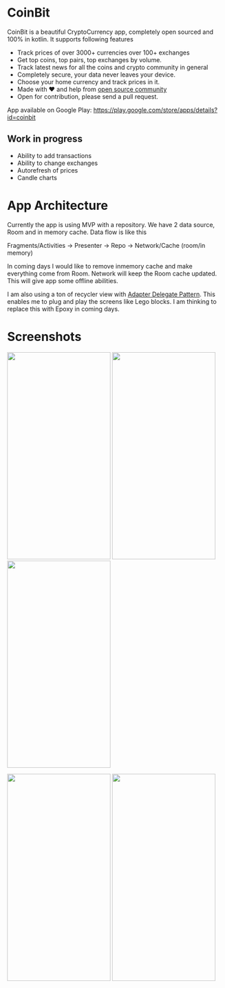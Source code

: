 # CoinBit
CoinBit is a beautiful CryptoCurrency app, completely open sourced and 100% in kotlin. It supports following features

* Track prices of over 3000+ currencies over 100+ exchanges
* Get top coins, top pairs, top exchanges by volume. 
* Track latest news for all the coins and crypto community in general
* Completely secure, your data never leaves your device. 
* Choose your home currency and track prices in it. 
* Made with ❤️ and help from [open source community](https://github.com/pranayairan/CoinBit/blob/master/attribution.md)
* Open for contribution, please send a pull request. 

App available on Google Play: https://play.google.com/store/apps/details?id=coinbit

## Work in progress

* Ability to add transactions
* Ability to change exchanges
* Autorefresh of prices
* Candle charts

# App Architecture

Currently the app is using MVP with a repository. We have 2 data source, Room and in memory cache. Data flow is like this 

Fragments/Activities -> Presenter -> Repo -> Network/Cache (room/in memory)

In coming days I would like to remove inmemory cache and make everything come from Room. Network will keep the Room cache updated. This will give app some offline abilities. 

I am also using a ton of recycler view with [Adapter Delegate Pattern](http://hannesdorfmann.com/android/adapter-delegates). This enables me to plug and play the screens like Lego blocks. I am thinking to replace this with Epoxy in coming days. 


# Screenshots
<a href="https://raw.githubusercontent.com/pranayairan/CoinBit/master/screenshots/variant_main/0.jpg"><img src="https://raw.githubusercontent.com/pranayairan/CoinBit/master/screenshots/variant_main/.jpg" height="480" width="240" ></a>
  <a href="https://raw.githubusercontent.com/pranayairan/CoinBit/master/screenshots/variant_main/1.jpg"><img src="https://raw.githubusercontent.com/pranayairan/CoinBit/master/screenshots/variant_main/1.jpg" height="480" width="240" ></a>
<a href="https://raw.githubusercontent.com/pranayairan/CoinBit/master/screenshots/variant_main/2.jpg"><img src="https://raw.githubusercontent.com/pranayairan/CoinBit/master/screenshots/variant_main/2.jpg" height="480" width="240" ></a>

<a href="https://raw.githubusercontent.com/pranayairan/CoinBit/master/screenshots/variant_main/3.jpg"><img src="https://raw.githubusercontent.com/pranayairan/CoinBit/master/screenshots/variant_main/3.jpg" height="480" width="240" ></a>
<a href="https://raw.githubusercontent.com/pranayairan/CoinBit/master/screenshots/variant_main/4.jpg"><img src="https://raw.githubusercontent.com/pranayairan/CoinBit/master/screenshots/variant_main/4.jpg" height="480" width="240" ></a>
